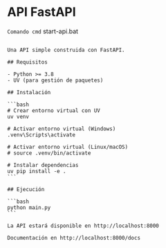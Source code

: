 # API FastAPI

```Comando cmd```
start-api.bat
`````````````````

Una API simple construida con FastAPI.

## Requisitos

- Python >= 3.8
- UV (para gestión de paquetes)

## Instalación

```bash
# Crear entorno virtual con UV
uv venv

# Activar entorno virtual (Windows)
.venv\Scripts\activate

# Activar entorno virtual (Linux/macOS)
# source .venv/bin/activate

# Instalar dependencias
uv pip install -e .
```

## Ejecución

```bash
python main.py
```

La API estará disponible en http://localhost:8000

Documentación en http://localhost:8000/docs 